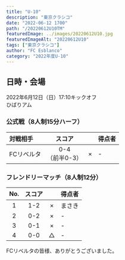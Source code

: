 ```yaml
---
title: "U-10"
description: "東京クラシコ"
date: "2022-06-12 1700"
path: "/20220612U10TM"
featuredImage: ../images/20220612U10.jpg
featuredImageAlt: "20220612U10"
tags: ["東京クラシコ"]
author: "FC Esblanco"
category: "2022年度U-10"
---
```


## 日時・会場

2022年6月12日（日）17:10キックオフ<br>
ひばりアム

### 公式戦（8人制15分ハーフ）　

| 対戦相手| スコア |   | 得点者  |
|:----|:------:|:-:|:--------|
| FCリベルタ| 0-4<br>（前半0-3） | × |-|


### フレンドリーマッチ（8人制12分）　

| No.| スコア |   | 得点者  |
|:--:|:------:|:-:|:--------|
| 1  | 1-2 | × |まさき|
| 2  | 0-2 | × |-|
| 3  | 0-1 | × |-|
| 4  | 0-0 | △ |-|


FCリベルタの皆様、ありがとうございました。